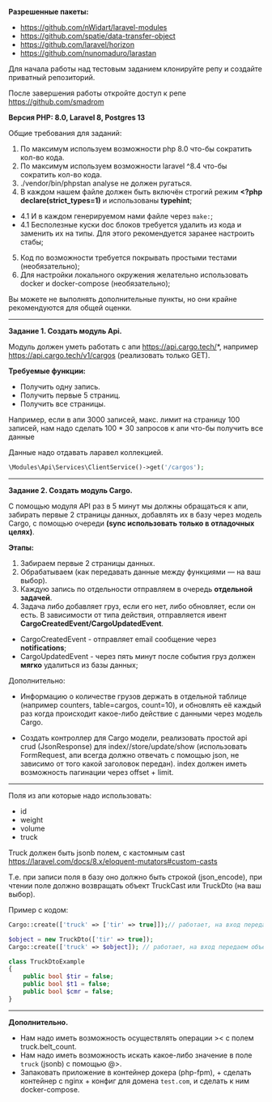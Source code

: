 **Разрешенные пакеты:**
- https://github.com/nWidart/laravel-modules
- https://github.com/spatie/data-transfer-object
- https://github.com/laravel/horizon
- https://github.com/nunomaduro/larastan

Для начала работы над тестовым заданием клонируйте репу и создайте приватный репозиторий. 

После завершения работы откройте доступ к репе https://github.com/smadrom

**Версия PHP: 8.0, Laravel 8, Postgres 13**

Общие требования для заданий:

1. По максимум используем возможности php 8.0 что-бы сократить кол-во кода.
2. По максимум используем возможности laravel ^8.4 что-бы сократить кол-во кода.
3. ./vendor/bin/phpstan analyse не должен ругаться.
4. В каждом нашем файле должен быть включён строгий режим **<?php declare(strict_types=1)** и использованы **typehint**;
- 4.1 И в каждом генерируемом нами файле через ``make:``;
- 4.1 Бесполезные куски doc блоков требуется удалить из кода и заменить их на типы. Для этого рекомендуется заранее настроить стабы;
5. Код по возможности требуется покрывать простыми тестами (необязательно);
6. Для настройки локального окружения желательно использовать docker и docker-compose (необязательно);

Вы можете не выполнять дополнительные пункты, но они крайне рекомендуются для общей оценки.

-------------------------

**Задание 1. Создать модуль Api.**

Модуль должен уметь работать с апи https://api.cargo.tech/*, например https://api.cargo.tech/v1/cargos (реализовать только GET).

**Требуемые функции:**
- Получить одну запись.
- Получить первые 5 страниц.
- Получить все страницы.

Например, если в апи 3000 записей, макс. лимит на страницу 100 записей, нам надо сделать 100 * 30 запросов к апи что-бы получить все данные

Данные надо отдавать ларавел коллекцией.

```php
\Modules\Api\Services\ClientService()->get('/cargos');
```

-------------------------

**Задание 2. Создать модуль Cargo.**

С помощью модуля API раз в 5 минут мы должны обращаться к апи, забирать первые 2 страницы данных, добавлять их в базу через модель Cargo, с помощью очереди **(sync использовать только в отладочных целях)**.

**Этапы:**

1. Забираем первые 2 страницы данных.
2. Обрабатываем (как передавать данные между функциями — на ваш выбор).
3. Каждую запись по отдельности отправляем в очередь **отдельной задачей**.
4.  Задача либо добавляет груз, если его нет, либо обновляет, если он есть. В зависимости от типа действия, отправляется ивент **CargoCreatedEvent/CargoUpdatedEvent**.
- CargoCreatedEvent - отправляет email сообщение через **notifications**;
- CargoUpdatedEvent - через пять минут после события груз должен **мягко** удалиться из базы данных;

Дополнительно:

- Информацию о количестве грузов держать в отдельной таблице (например counters, table=cargos, count=10), и обновлять её каждый раз когда происходит какое-либо действие с данными через модель Cargo.

- Создать контроллер для Cargo модели, реализовать простой api crud (JsonResponse) для index//store/update/show (использовать FormRequest, апи всегда должно отвечать с помощью json, не зависимо от того какой заголовок передан). index должен иметь возможность пагинации через offset + limit.


-------------------------

Поля из апи которые надо использовать:

- id
- weight
- volume
- truck

Truck должен быть jsonb полем, с кастомным cast https://laravel.com/docs/8.x/eloquent-mutators#custom-casts

Т.е. при записи поля в базу оно должно быть строкой (json_encode), при чтении поле должно возвращать объект TruckCast или TruckDto (на ваш выбор).

Пример с кодом:

```php
Cargo::create(['truck' => ['tir' => true]]);// работает, на вход передаем массив, сеттер должен учесть это

$object = new TruckDto(['tir' => true]);
Cargo::create(['truck' => $object]); // работает, на вход передаем объект

class TruckDtoExample
{
	public bool $tir = false;
	public bool $t1 = false;
	public bool $cmr = false;
}
```

-------------------------

**Дополнительно.**

- Нам надо иметь возможность осуществлять операции >< с полем truck.belt_count.
- Нам надо иметь возможность искать какое-либо значение в поле ``truck`` (jsonb) с помощью @>.
- Запаковать приложение в контейнер докера (php-fpm), + сделать контейнер с nginx + конфиг для домена ``test.com``, и сделать к ним docker-compose.
